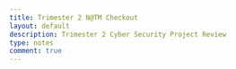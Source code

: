 ```yaml
---
title: Trimester 2 N@TM Checkout
layout: default
description: Trimester 2 Cyber Security Project Review
type: notes
comment: true
---
```


